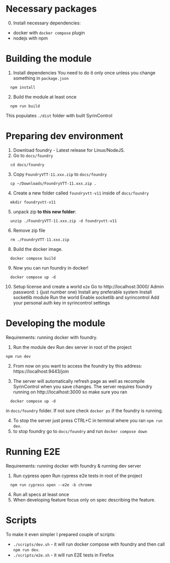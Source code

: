 # Necessary packages

0. Install necessary dependencies:

- docker with `docker compose` plugin
- nodejs with npm

# Building the module

1. Install dependencies
   You need to do it only once unless you change something in `package.json`

```
  npm install
```

2. Build the module at least once

```
  npm run build
```

This populates `./dist` folder with built SyrinControl

# Preparing dev environment

1. Download foundry - Latest release for Linux/NodeJS.
2. Go to `docs/foundry`

```
  cd docs/foundry
```

3. Copy `FoundryVTT-11.xxx.zip` to `docs/foundry`

```
  cp ~/Downloads/FoundryVTT-11.xxx.zip .
```

4. Create a new folder called `foundryvtt-v11` inside of `docs/foundry`

```
  mkdir foundryvtt-v11
```

5. unpack zip **to this new folder**:

```
  unzip ./FoundryVTT-11.xxx.zip -d foundryvtt-v11
```

6. Remove zip file

```
  rm ./FoundryVTT-11.xxx.zip
```

8. Build the docker image.

```
  docker compose build
```

9. Now you can run foundry in docker!

```
  docker compose up -d
```

10. Setup license and create a world `e2e`
    Go to http://localhost:3000/
    Admin password: `1` (just number one)
    Install any preferable system
    Install socketlib module
    Run the world
    Enable socketlib and syrincontrol
    Add your personal auth key in syrincontrol settings

# Developing the module

Requirements: running docker with foundry.

1. Run the module dev
   Run dev server in root of the project

```
npm run dev
```

2. From now on you want to access the foundry by this address:
   https://localhost:9443/join

3. The server will automatically refresh page as well as recompile SyrinControl when you save changes.
   The server requires foundry running on http://localhost:3000 so make sure you ran

```
  docker compose up -d
```

in `docs/foundry` folder.
If not sure check `docker ps` if the foundry is running.

4. To stop the server just press CTRL+C in terminal where you ran `npm run dev`.
5. to stop foundry go to `docs/foundry` and run `docker compose down`

# Running E2E

Requirements: running docker with foundry & running dev server

1. Run cypress open
   Run cypress e2e tests in root of the project

```
  npm run cypress open --e2e -b chrome
```

4. Run all specs at least once
5. When developing feature focus only on spec describing the feature.

# Scripts

To make it even simpler I prepared couple of scripts:

- `./scripts/dev.sh` - it will run docker compose with foundry and then call `npm run dev`.
- `./scripts/e2e.sh` - it will run E2E tests in Firefox
